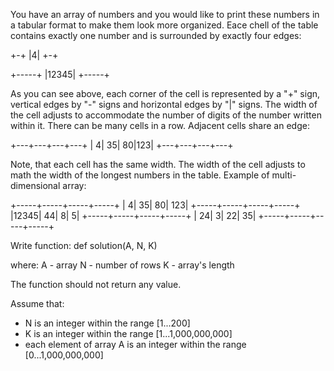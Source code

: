 You have an array of numbers and you would like to print these numbers in a tabular format to make them look more organized.
Eace chell of the table contains exactly one number and is surrounded by exactly four edges:

+-+
|4|
+-+

+-----+
|12345|
+-----+

As you can see above, each corner of the cell is represented by a "+" sign, vertical edges by "-" signs and horizontal edges by "|" signs.
The width of the cell adjusts to accommodate the number of digits of the number written within it. There can be many cells in a row.
Adjacent cells share an edge:

+---+---+---+---+
|  4| 35| 80|123|
+---+---+---+---+

Note, that each cell has the same width. The width of the cell adjusts to math the width of the longest numbers in the table. Example of multi-dimensional array:

+-----+-----+-----+-----+
|    4|   35|   80|  123|
+-----+-----+-----+-----+
|12345|   44|    8|    5|
+-----+-----+-----+-----+
|   24|    3|   22|   35|
+-----+-----+-----+-----+

Write function:
def solution(A, N, K)

where:
A - array
N - number of rows
K - array's length

The function should not return any value.

Assume that:
- N is an integer within the range [1...200]
- K is an integer within the range [1...1,000,000,000]
- each element of array A is an integer within the range [0...1,000,000,000]
